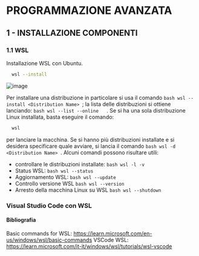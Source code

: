 # PROGRAMMAZIONE AVANZATA

## 1 - INSTALLAZIONE COMPONENTI

### 1.1 WSL

Installazione WSL con Ubuntu.
 ```bash
   wsl --install
   ```
![image](https://github.com/user-attachments/assets/0aad71a9-9819-4086-9845-c5391797305c)


Per installare una distribuzione in particolare si usa il comando  ```bash wsl --install <Distribution Name> ```; la lista delle distribuzioni si ottiene lanciando:  ```bash wsl --list --online   ```.
Se si ha una sola distribuzione Linux installata, basta eseguire il comando:
 ```bash
   wsl 
   ```
per lanciare la macchina. 
Se si hanno più distribuzioni installate e si desidera specificare quale avviare, si lancia il comando  ```bash wsl -d <Distribution Name> ```.
Alcuni comandi possono risultare utili: 
- controllare le distribuzioni installate: ```bash wsl -l -v  ```
- Status WSL: ```bash wsl --status ```
- Aggiornamento WSL: ```bash wsl --update ```
- Controllo versione WSL ```bash wsl --version ```
- Arresto della macchina Linux su WSL ```bash wsl --shutdown ```


### Visual Studio Code con WSL


#### Bibliografia
Basic commands for WSL: https://learn.microsoft.com/en-us/windows/wsl/basic-commands
VSCode WSL: https://learn.microsoft.com/it-it/windows/wsl/tutorials/wsl-vscode
